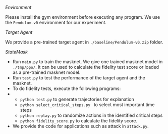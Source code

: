 *Environment*

Please install the gym environment before executing any program. We use the `Pendulum-v0` environment for our experiment.

*Target Agent*

We provide a pre-trained target agent in `./baseline/Pendulum-v0.zip` folder.

*StateMask*

- Run `main.py` to train the masknet. We give one trained masknet model in `./tmp/ppo/`. It can be used to calculate the fidelity test score or loaded as a pre-trained masknet model.
- Run `test.py` to test the performance of the target agent and the masknet.
- To do fidelity tests, execute the following programs:
- - `python test.py` to generate trajectories for explanation
  - `python select_critical_steps.py ` to select most important time steps
  - `python replay.py` to randomize actions in the identified critical steps
  - `python fidelity_score.py` to calculate the fidelity score.
- We provide the code for applications such as attack in `attack.py`.
